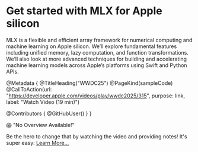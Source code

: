 # Get started with MLX for Apple silicon

MLX is a flexible and efficient array framework for numerical computing and machine learning on Apple silicon. We’ll explore fundamental features including unified memory, lazy computation, and function transformations. We’ll also look at more advanced techniques for building and accelerating machine learning models across Apple’s platforms using Swift and Python APIs.

@Metadata {
   @TitleHeading("WWDC25")
   @PageKind(sampleCode)
   @CallToAction(url: "https://developer.apple.com/videos/play/wwdc2025/315", purpose: link, label: "Watch Video (19 min)")

   @Contributors {
      @GitHubUser(<replace this with your GitHub handle>)
   }
}

😱 "No Overview Available!"

Be the hero to change that by watching the video and providing notes! It's super easy:
 [Learn More…](https://wwdcnotes.com/documentation/wwdcnotes/contributing)
